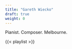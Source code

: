 ```yaml
---
title: "Gareth Wiecko"
draft: true
weight: 0
---
```

Pianist. Composer. Melbourne.

{{< playlist >}}
